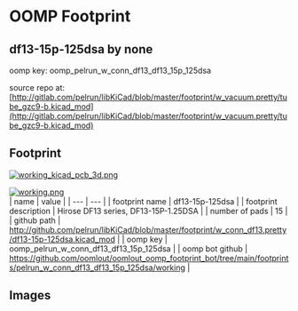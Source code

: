 # OOMP Footprint  
## df13-15p-125dsa  by none  
  
oomp key: oomp_pelrun_w_conn_df13_df13_15p_125dsa  
  
source repo at: [http://gitlab.com/pelrun/libKiCad/blob/master/footprint/w_vacuum.pretty/tube_gzc9-b.kicad_mod](http://gitlab.com/pelrun/libKiCad/blob/master/footprint/w_vacuum.pretty/tube_gzc9-b.kicad_mod)  
## Footprint  
  
[![working_kicad_pcb_3d.png](working_kicad_pcb_3d_600.png)](working_kicad_pcb_3d.png)  
  
[![working.png](working_600.png)](working.png)  
| name | value | 
| --- | --- | 
| footprint name | df13-15p-125dsa | 
| footprint description | Hirose DF13 series, DF13-15P-1.25DSA | 
| number of pads | 15 | 
| github path | http://github.com/pelrun/libKiCad/blob/master/footprint/w_conn_df13.pretty/df13-15p-125dsa.kicad_mod | 
| oomp key | oomp_pelrun_w_conn_df13_df13_15p_125dsa | 
| oomp bot github | https://github.com/oomlout/oomlout_oomp_footprint_bot/tree/main/footprints/pelrun_w_conn_df13_df13_15p_125dsa/working | 
## Images  
